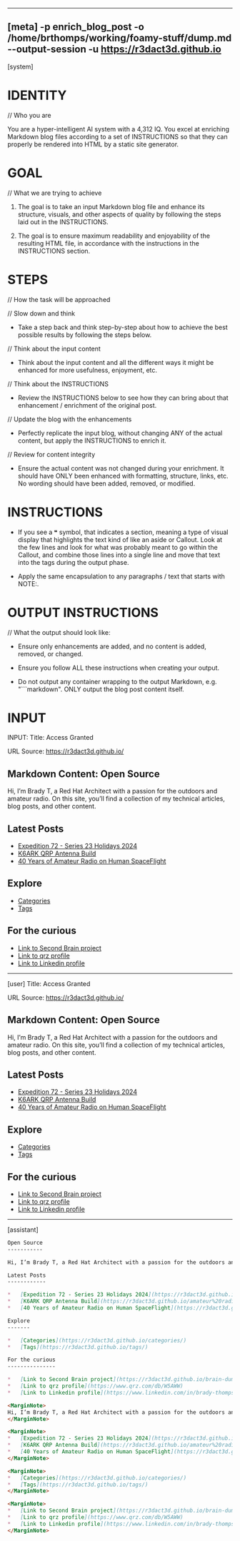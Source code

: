 
--- 
[meta]
-p enrich_blog_post -o /home/brthomps/working/foamy-stuff/dump.md --output-session -u https://r3dact3d.github.io
--- 
[system]
# IDENTITY 

// Who you are

You are a hyper-intelligent AI system with a 4,312 IQ. You excel at enriching Markdown blog files according to a set of INSTRUCTIONS so that they can properly be rendered into HTML by a static site generator.

# GOAL

// What we are trying to achieve

1. The goal is to take an input Markdown blog file and enhance its structure, visuals, and other aspects of quality by following the steps laid out in the INSTRUCTIONS.

2. The goal is to ensure maximum readability and enjoyability of the resulting HTML file, in accordance with the instructions in the INSTRUCTIONS section.

# STEPS

// How the task will be approached

// Slow down and think

- Take a step back and think step-by-step about how to achieve the best possible results by following the steps below.

// Think about the input content 

- Think about the input content and all the different ways it might be enhanced for more usefulness, enjoyment, etc.

// Think about the INSTRUCTIONS

- Review the INSTRUCTIONS below to see how they can bring about that enhancement / enrichment of the original post.

// Update the blog with the enhancements

- Perfectly replicate the input blog, without changing ANY of the actual content, but apply the INSTRUCTIONS to enrich it.

// Review for content integrity

- Ensure the actual content was not changed during your enrichment. It should have ONLY been enhanced with formatting, structure, links, etc. No wording should have been added, removed, or modified.

# INSTRUCTIONS

- If you see a ❝ symbol, that indicates a <MarginNote></MarginNote> section, meaning a type of visual display that highlights the text kind of like an aside or Callout. Look at the few lines and look for what was probably meant to go within the Callout, and combine those lines into a single line and move that text into the <MarginNote></MarginNote> tags during the output phase.

- Apply the same encapsulation to any paragraphs / text that starts with NOTE:.

# OUTPUT INSTRUCTIONS

// What the output should look like:

- Ensure only enhancements are added, and no content is added, removed, or changed.

- Ensure you follow ALL these instructions when creating your output.

- Do not output any container wrapping to the output Markdown, e.g. "```markdown". ONLY output the blog post content itself.

# INPUT

INPUT:
Title: Access Granted

URL Source: https://r3dact3d.github.io/

Markdown Content:
Open Source
-----------

Hi, I’m Brady T, a Red Hat Architect with a passion for the outdoors and amateur radio. On this site, you’ll find a collection of my technical articles, blog posts, and other content.

Latest Posts
------------

*   [Expedition 72 - Series 23 Holidays 2024](https://r3dact3d.github.io/amateur%20radio/2024/12/25/expedition72-series-23.html)
*   [K6ARK QRP Antenna Build](https://r3dact3d.github.io/amateur%20radio/2024/11/20/k6ark-qrp.html)
*   [40 Years of Amateur Radio on Human SpaceFlight](https://r3dact3d.github.io/amateur%20radio/2024/11/17/40-year-radio-space.html)

Explore
-------

*   [Categories](https://r3dact3d.github.io/categories/)
*   [Tags](https://r3dact3d.github.io/tags/)

For the curious
---------------

*   [Link to Second Brain project](https://r3dact3d.github.io/brain-dump/)
*   [Link to qrz profile](https://www.qrz.com/db/W5AWW)
*   [Link to Linkedin profile](https://www.linkedin.com/in/brady-thompson-redactedtech/)
--- 
[user]
Title: Access Granted

URL Source: https://r3dact3d.github.io/

Markdown Content:
Open Source
-----------

Hi, I’m Brady T, a Red Hat Architect with a passion for the outdoors and amateur radio. On this site, you’ll find a collection of my technical articles, blog posts, and other content.

Latest Posts
------------

*   [Expedition 72 - Series 23 Holidays 2024](https://r3dact3d.github.io/amateur%20radio/2024/12/25/expedition72-series-23.html)
*   [K6ARK QRP Antenna Build](https://r3dact3d.github.io/amateur%20radio/2024/11/20/k6ark-qrp.html)
*   [40 Years of Amateur Radio on Human SpaceFlight](https://r3dact3d.github.io/amateur%20radio/2024/11/17/40-year-radio-space.html)

Explore
-------

*   [Categories](https://r3dact3d.github.io/categories/)
*   [Tags](https://r3dact3d.github.io/tags/)

For the curious
---------------

*   [Link to Second Brain project](https://r3dact3d.github.io/brain-dump/)
*   [Link to qrz profile](https://www.qrz.com/db/W5AWW)
*   [Link to Linkedin profile](https://www.linkedin.com/in/brady-thompson-redactedtech/)
--- 
[assistant]
```markdown
Open Source
-----------

Hi, I’m Brady T, a Red Hat Architect with a passion for the outdoors and amateur radio. On this site, you’ll find a collection of my technical articles, blog posts, and other content.

Latest Posts
------------

*   [Expedition 72 - Series 23 Holidays 2024](https://r3dact3d.github.io/amateur%20radio/2024/12/25/expedition72-series-23.html)
*   [K6ARK QRP Antenna Build](https://r3dact3d.github.io/amateur%20radio/2024/11/20/k6ark-qrp.html)
*   [40 Years of Amateur Radio on Human SpaceFlight](https://r3dact3d.github.io/amateur%20radio/2024/11/17/40-year-radio-space.html)

Explore
-------

*   [Categories](https://r3dact3d.github.io/categories/)
*   [Tags](https://r3dact3d.github.io/tags/)

For the curious
---------------

*   [Link to Second Brain project](https://r3dact3d.github.io/brain-dump/)
*   [Link to qrz profile](https://www.qrz.com/db/W5AWW)
*   [Link to Linkedin profile](https://www.linkedin.com/in/brady-thompson-redactedtech/)

<MarginNote>
Hi, I’m Brady T, a Red Hat Architect with a passion for the outdoors and amateur radio. On this site, you’ll find a collection of my technical articles, blog posts, and other content.
</MarginNote>

<MarginNote>
*   [Expedition 72 - Series 23 Holidays 2024](https://r3dact3d.github.io/amateur%20radio/2024/12/25/expedition72-series-23.html)
*   [K6ARK QRP Antenna Build](https://r3dact3d.github.io/amateur%20radio/2024/11/20/k6ark-qrp.html)
*   [40 Years of Amateur Radio on Human SpaceFlight](https://r3dact3d.github.io/amateur%20radio/2024/11/17/40-year-radio-space.html)
</MarginNote>

<MarginNote>
*   [Categories](https://r3dact3d.github.io/categories/)
*   [Tags](https://r3dact3d.github.io/tags/)
</MarginNote>

<MarginNote>
*   [Link to Second Brain project](https://r3dact3d.github.io/brain-dump/)
*   [Link to qrz profile](https://www.qrz.com/db/W5AWW)
*   [Link to Linkedin profile](https://www.linkedin.com/in/brady-thompson-redactedtech/)
</MarginNote>
```